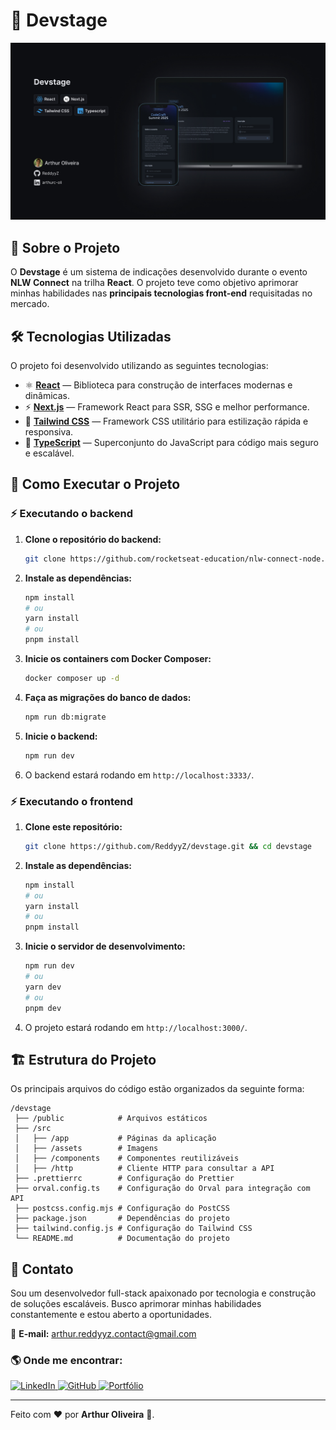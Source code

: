 # 🚀 Devstage

<img src="./devstage-mockup.jpg" alt="Devstage" width="800"/>

## 📌 Sobre o Projeto

O **Devstage** é um sistema de indicações desenvolvido durante o evento **NLW Connect** na trilha **React**. O projeto teve como objetivo aprimorar minhas habilidades nas **principais tecnologias front-end** requisitadas no mercado.

## 🛠️ Tecnologias Utilizadas

O projeto foi desenvolvido utilizando as seguintes tecnologias:

- ⚛ **[React](https://react.dev/)** — Biblioteca para construção de interfaces modernas e dinâmicas.
- ⚡ **[Next.js](https://nextjs.org/)** — Framework React para SSR, SSG e melhor performance.
- 🎨 **[Tailwind CSS](https://tailwindcss.com/)** — Framework CSS utilitário para estilização rápida e responsiva.
- 📝 **[TypeScript](https://www.typescriptlang.org/)** — Superconjunto do JavaScript para código mais seguro e escalável.

## 🚀 Como Executar o Projeto

### ⚡ Executando o backend

1. **Clone o repositório do backend:**
   ```bash
   git clone https://github.com/rocketseat-education/nlw-connect-node.git && cd nlw-connect-node
   ```
2. **Instale as dependências:**
   ```bash
   npm install
   # ou
   yarn install
   # ou
   pnpm install
   ```
3. **Inicie os containers com Docker Composer:**
   ```bash
   docker composer up -d
   ```
4. **Faça as migrações do banco de dados:**
   ```bash
   npm run db:migrate
   ```
5. **Inicie o backend:**
   ```bash
   npm run dev
   ```
6. O backend estará rodando em `http://localhost:3333/`.

### ⚡ Executando o frontend

1. **Clone este repositório:**
   ```bash
   git clone https://github.com/ReddyyZ/devstage.git && cd devstage
   ```
2. **Instale as dependências:**
   ```bash
   npm install
   # ou
   yarn install
   # ou
   pnpm install
   ```
3. **Inicie o servidor de desenvolvimento:**
   ```bash
   npm run dev
   # ou
   yarn dev
   # ou
   pnpm dev
   ```
4. O projeto estará rodando em `http://localhost:3000/`.

## 🏗️ Estrutura do Projeto

Os principais arquivos do código estão organizados da seguinte forma:

```
/devstage
 ├── /public            # Arquivos estáticos
 ├── /src
 │   ├── /app           # Páginas da aplicação
 │   ├── /assets        # Imagens
 │   ├── /components    # Componentes reutilizáveis
 │   ├── /http          # Cliente HTTP para consultar a API
 ├── .prettierrc        # Configuração do Prettier
 ├── orval.config.ts    # Configuração do Orval para integração com API
 ├── postcss.config.mjs # Configuração do PostCSS
 ├── package.json       # Dependências do projeto
 ├── tailwind.config.js # Configuração do Tailwind CSS
 └── README.md          # Documentação do projeto
```

## 📩 Contato

Sou um desenvolvedor full-stack apaixonado por tecnologia e construção de soluções escaláveis. Busco aprimorar minhas habilidades constantemente e estou aberto a oportunidades.

📧 **E-mail:** [arthur.reddyyz.contact@gmail.com](mailto:arthur.reddyyz.contact@gmail.com)

### 🌎 Onde me encontrar:

<a href="https://www.linkedin.com/in/arthurc-oli">
  <img src="https://img.shields.io/badge/-LinkedIn-blue?style=for-the-badge&logo=linkedin" alt="LinkedIn" />
</a>
<a href="https://github.com/ReddyyZ">
  <img src="https://img.shields.io/badge/-GitHub-black?style=for-the-badge&logo=github" alt="GitHub" />
</a>
<a href="https://reddyyz.github.io/portfolio">
  <img src="https://img.shields.io/badge/-Portfólio-563D7C?style=for-the-badge&logo=react" alt="Portfólio" />
</a>

---

Feito com ❤️ por **Arthur Oliveira** 🚀.
